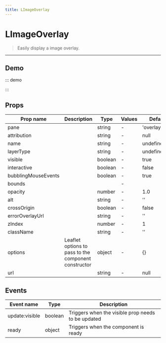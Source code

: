 ```yaml
---
title: LImageOverlay
---
```


# LImageOverlay

> Easily display a image overlay.

---

## Demo

::: demo
<template>
<l-map style="height: 350px" :crs="crs" :options="{zoomControl: false}">
<l-image-overlay :url="url" :bounds="bounds"></l-image-overlay>
<l-marker v-for="star in stars" :lat-lng="star" :key="star.name">
<l-popup :content="star.name"/>
</l-marker>
</l-map>
</template>

<script>
import {LMap, LImageOverlay, LMarker, LPopup} from 'vue2-leaflet';

export default {
  components: {
    LMap,
    LImageOverlay,
    LMarker,
    LPopup
  },
  data () {
    return {
      url: 'http://leafletjs.com/examples/crs-simple/uqm_map_full.png',
      bounds: [[-26.5, -25], [1021.5, 1023]],
      crs: L.CRS.Simple,
      stars: [
        { name: 'Sol', lng: 175.2, lat: 145.0 },
        { name: 'Mizar', lng: 41.6, lat: 130.1 },
        { name: 'Krueger-Z', lng: 13.4, lat: 56.5 },
        { name: 'Deneb', lng: 218.7, lat: 8.3 }
      ]
    };
  }
}
</script>

:::

## Props

| Prop name           | Description                                          | Type    | Values | Default       |
| ------------------- | ---------------------------------------------------- | ------- | ------ | ------------- |
| pane                |                                                      | string  | -      | 'overlayPane' |
| attribution         |                                                      | string  | -      | null          |
| name                |                                                      | string  | -      | undefined     |
| layerType           |                                                      | string  | -      | undefined     |
| visible             |                                                      | boolean | -      | true          |
| interactive         |                                                      | boolean | -      | false         |
| bubblingMouseEvents |                                                      | boolean | -      | true          |
| bounds              |                                                      |         | -      |               |
| opacity             |                                                      | number  | -      | 1.0           |
| alt                 |                                                      | string  | -      | ''            |
| crossOrigin         |                                                      | boolean | -      | false         |
| errorOverlayUrl     |                                                      | string  | -      | ''            |
| zIndex              |                                                      | number  | -      | 1             |
| className           |                                                      | string  | -      | ''            |
| options             | Leaflet options to pass to the component constructor | object  | -      | {}            |
| url                 |                                                      | string  | -      | null          |

## Events

| Event name     | Type    | Description                                        |
| -------------- | ------- | -------------------------------------------------- |
| update:visible | boolean | Triggers when the visible prop needs to be updated |
| ready          | object  | Triggers when the component is ready               |
